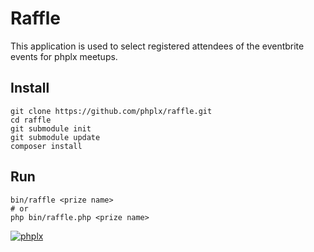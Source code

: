 # Raffle

This application is used to select registered attendees of the eventbrite events for phplx meetups.

## Install

```
git clone https://github.com/phplx/raffle.git
cd raffle
git submodule init
git submodule update
composer install
```

## Run

```
bin/raffle <prize name>
# or
php bin/raffle.php <prize name>
```

[![phplx](https://secure.gravatar.com/avatar/c67d21c0c2ba2be3bfe2c550039fc5d3?s=100)](http://phplx.net)
